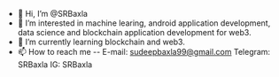 - 👋 Hi, I’m @SRBaxla
- 👀 I’m interested in machine learing, android application development, data science and blockchain application development for web3.
- 🌱 I’m currently learning blockchain and web3.
- 📫 How to reach me --
E-mail: sudeepbaxla99@gmail.com 
Telegram: SRBaxla
IG: SRBaxla

<!---
SRBaxla/SRBaxla is a ✨ special ✨ repository because its `README.md` (this file) appears on your GitHub profile.
You can click the Preview link to take a look at your changes.
--->
